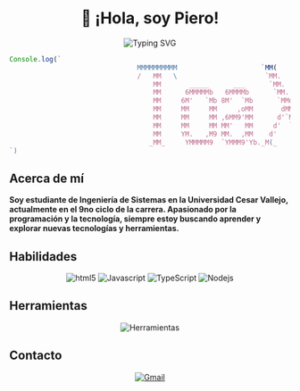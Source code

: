 <h1 align="center">👋 ¡Hola, soy Piero!</h1>

<p align="center">
  <img src="https://readme-typing-svg.herokuapp.com?font=Fira+Code&size=22&duration=3000&pause=500&color=F7DF1C&center=true&vCenter=true&width=435&lines=Ingeniero+de+Sistemas+%F0%9F%92%BB;Apasionado+por+la+tecnolog%C3%ADa+%F0%9F%94%8E;Frontend%F0%9F%9A%80" alt="Typing SVG" />
</p>

```js
Console.log(`         
                                MMMMMMMMMM                     `MM(      )M' 68b           
                                /   MM   \                      `MM.     d'  Y89           
                                    MM       _____      ___      `MM.   d'   ___ ___  __   
                                    MM      6MMMMMb   6MMMMb      `MM. d'    `MM `MM 6MMb  
                                    MM     6M'   `Mb 8M'  `Mb      `MMd       MM  MMM9 `Mb 
                                    MM     MM     MM     ,oMM       dMM.      MM  MM'   MM 
                                    MM     MM     MM ,6MM9'MM      d'`MM.     MM  MM    MM 
                                    MM     MM     MM MM'   MM     d'  `MM.    MM  MM    MM 
                                    MM     YM.   ,M9 MM.  ,MM    d'    `MM.   MM  MM    MM 
                                   _MM_     YMMMMM9  `YMMM9'Yb._M(_    _)MM_ _MM__MM_  _MM_
`)
```

## Acerca de mí
**Soy estudiante de Ingeniería de Sistemas en la Universidad Cesar Vallejo, actualmente en el 9no ciclo de la carrera. Apasionado por la programación y la tecnología, siempre estoy buscando aprender y explorar nuevas tecnologías y herramientas.**

## Habilidades
<div align="center">
    <img alt="html5" src="https://img.shields.io/badge/-HTML5-E34F26?style=flat-square&logo=html5&logoColor=white" />
    <img alt="Javascript" src="https://img.shields.io/badge/-javascript-f7df1c?style=flat-square&logo=javascript&logoColor=black" />
    <img alt="TypeScript" src="https://img.shields.io/badge/-TypeScript-007ACC?style=flat-square&logo=typescript&logoColor=white" />
    <img alt="Nodejs" src="https://img.shields.io/badge/-Nodejs-43853d?style=flat-square&logo=Node.js&logoColor=white" />
</div>

## Herramientas
<div align="center">
    <img src="https://skillicons.dev/icons?i=vscode,git,github&perline=3" alt="Herramientas" /> 
</div>

## Contacto
<div align="center">
    <!-- <a href="">
        <img src="https://img.shields.io/badge/LinkedIn-0077B5?style=for-the-badge&logo=linkedin&logoColor=0e76a8&color=black" alt="LinkedIn">
    </a> -->
    <a href="mailto:pieroleonyaipen07@gmail.com">
        <img src="https://img.shields.io/badge/Gmail-D14836?style=for-the-badge&logo=gmail&logoColor=white&color=black" alt="Gmail">
    </a>
</div>
